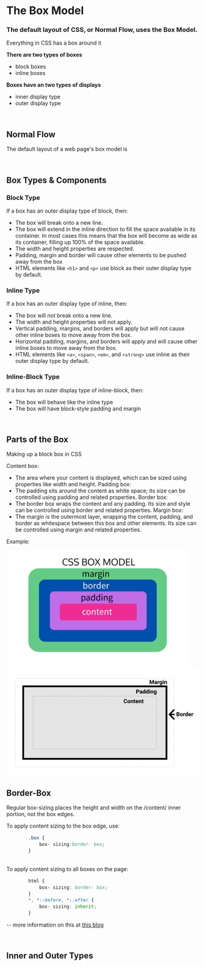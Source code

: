 # The Box Model

### The default layout of CSS, or Normal Flow, uses the Box Model.

Everything in CSS has a box around it

**There are two types of boxes**

* block boxes
* inline boxes

**Boxes have an two types of displays**

* inner display type
* outer display type

<br>

## Normal Flow

The default layout of a web page's box model is

<br>

## Box Types & Components

### Block Type

If a box has an outer display type of block, then:

* The box will break onto a new line.
* The box will extend in the inline direction to fill the space available in its container. In most cases this means that the box will become as wide as its container, filling up 100% of the space available.
 * The width and height properties are respected.
* Padding, margin and border will cause other elements to be pushed away from the box
* HTML elements like ```<h1>``` and ```<p>``` use block as their outer display type by default.

### Inline Type

If a box has an outer display type of inline, then:
* The box will not break onto a new line.
* The width and height properties will not apply.
* Vertical padding, margins, and borders will apply but will not cause other inline boxes to move away from the box.
* Horizontal padding, margins, and borders will apply and will cause other inline boxes to move away from the box.
* HTML elements like ```<a>```, ```<span>```, ```<em>```, and ```<strong>``` use inline as their outer display type by default.

### Inline-Block Type

If a box has an outer display type of inline-block, then:
* The box will behave like the inline type
* The box will have block-style padding and margin

<br>

## Parts of the Box

Making up a block box in CSS

Content box:
* The area where your content is displayed, which can be sized using properties like width and height.
Padding box:
* The padding sits around the content as white space; its size can be controlled using padding and related properties.
Border box:
* The border box wraps the content and any padding. Its size and style can be controlled using border and related properties.
Margin box:
* The margin is the outermost layer, wrapping the content, padding, and border as whitespace between this box and other elements. Its size can be controlled using margin and related properties.

Example:

<img src="../images/box-model1.png">
<img src="../images/box-model2.png">

<br>

## Border-Box

Regular box-sizing places the height and width on the /content/ inner portion, not the box edges.

To apply content sizing to the box edge, use:

``` css
        .box {
            box- sizing:border- box;
        }
```

<br>
To apply content sizing to all boxes on the page:

``` css
        html {
            box- sizing: border- box;
        }
        *, *::before, *::after {
            box- sizing: inherit;
        }
```

\-\- more information on this at [this blog](https://css-tricks.com/inheriting-box-sizing-probably-slightly-better-best-practice)

<br>

## Inner and Outer Types